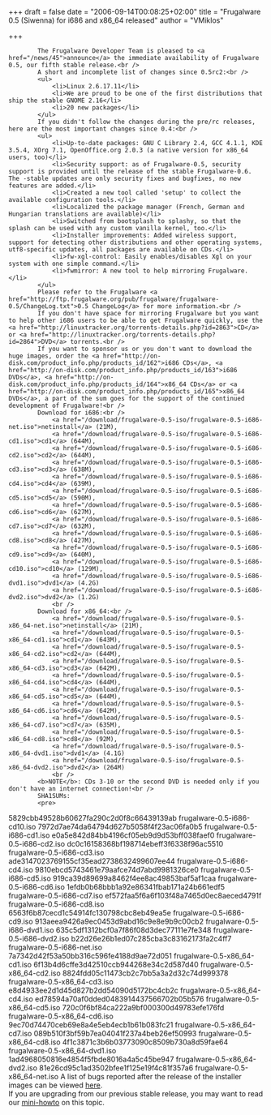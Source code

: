 
+++
draft = false
date = "2006-09-14T00:08:25+02:00"
title = "Frugalware 0.5 (Siwenna) for i686 and x86_64 released"
author = "VMiklos"

+++

            The Frugalware Developer Team is pleased to <a href="/news/45">announce</a> the immediate availability of Frugalware 0.5, our fifth stable release.<br />
            A short and incomplete list of changes since 0.5rc2:<br />
            <ul>
                <li>Linux 2.6.17.11</li>
                <li>We are proud to be one of the first distributions that ship the stable GNOME 2.16</li>
                <li>20 new packages</li>
            </ul>
            If you didn't follow the changes during the pre/rc releases, here are the most important changes since 0.4:<br />
            <ul>
                <li>Up-to-date packages: GNU C Library 2.4, GCC 4.1.1, KDE 3.5.4, XOrg 7.1, OpenOffice.org 2.0.3 (a native version for x86_64 users, too)</li>
                <li>Security support: as of Frugalware-0.5, security support is provided until the release of the stable Frugalware-0.6. The -stable updates are only security fixes and bugfixes, no new features are added.</li>
                <li>Created a new tool called 'setup' to collect the available configuration tools.</li>
                <li>Localized the package manager (French, German and Hungarian translations are available)</li>
                <li>Switched from bootsplash to splashy, so that the splash can be used with any custom vanilla kernel, too.</li>
                <li>Installer improvements: Added wireless support, support for detecting other distributions and other operating systems, utf8-specific updates, all packages are available on CDs.</li>
                <li>fw-xgl-control: Easily enables/disables Xgl on your system with one simple command.</li>
                <li>fwmirror: A new tool to help mirroring Frugalware.</li>
            </ul>
            Please refer to the Frugalware <a href="http://ftp.frugalware.org/pub/frugalware/frugalware-0.5/ChangeLog.txt">0.5 ChangeLog</a> for more information.<br />
            If you don't have space for mirroring Frugalware but you want to help other i686 users to be able to get Frugalware quickly, use the <a href="http://linuxtracker.org/torrents-details.php?id=2863">CD</a> or <a href="http://linuxtracker.org/torrents-details.php?id=2864">DVD</a> torrents.<br />
            If you want to sponsor us or you don't want to download the huge images, order the <a href="http://on-disk.com/product_info.php/products_id/162">i686 CDs</a>, <a href="http://on-disk.com/product_info.php/products_id/163">i686 DVDs</a>, <a href="http://on-disk.com/product_info.php/products_id/164">x86_64 CDs</a> or <a href="http://on-disk.com/product_info.php/products_id/165">x86_64 DVDs</a>, a part of the sum goes for the support of the continued development of Frugalware!<br />
            Download for i686:<br />
                <a href="/download/frugalware-0.5-iso/frugalware-0.5-i686-net.iso">netinstall</a> (21M),
                <a href="/download/frugalware-0.5-iso/frugalware-0.5-i686-cd1.iso">cd1</a> (644M),
                <a href="/download/frugalware-0.5-iso/frugalware-0.5-i686-cd2.iso">cd2</a> (644M),
                <a href="/download/frugalware-0.5-iso/frugalware-0.5-i686-cd3.iso">cd3</a> (638M),
                <a href="/download/frugalware-0.5-iso/frugalware-0.5-i686-cd4.iso">cd4</a> (639M),
                <a href="/download/frugalware-0.5-iso/frugalware-0.5-i686-cd5.iso">cd5</a> (590M),
                <a href="/download/frugalware-0.5-iso/frugalware-0.5-i686-cd6.iso">cd6</a> (627M),
                <a href="/download/frugalware-0.5-iso/frugalware-0.5-i686-cd7.iso">cd7</a> (632M),
                <a href="/download/frugalware-0.5-iso/frugalware-0.5-i686-cd8.iso">cd8</a> (427M),
                <a href="/download/frugalware-0.5-iso/frugalware-0.5-i686-cd9.iso">cd9</a> (640M),
                <a href="/download/frugalware-0.5-iso/frugalware-0.5-i686-cd10.iso">cd10</a> (129M),
                <a href="/download/frugalware-0.5-iso/frugalware-0.5-i686-dvd1.iso">dvd1</a> (4.2G)
                <a href="/download/frugalware-0.5-iso/frugalware-0.5-i686-dvd2.iso">dvd2</a> (1.2G)
                <br />
            Download for x86_64:<br />
                <a href="/download/frugalware-0.5-iso/frugalware-0.5-x86_64-net.iso">netinstall</a> (21M),
                <a href="/download/frugalware-0.5-iso/frugalware-0.5-x86_64-cd1.iso">cd1</a> (643M),
                <a href="/download/frugalware-0.5-iso/frugalware-0.5-x86_64-cd2.iso">cd2</a> (644M),
                <a href="/download/frugalware-0.5-iso/frugalware-0.5-x86_64-cd3.iso">cd3</a> (642M),
                <a href="/download/frugalware-0.5-iso/frugalware-0.5-x86_64-cd4.iso">cd4</a> (644M),
                <a href="/download/frugalware-0.5-iso/frugalware-0.5-x86_64-cd5.iso">cd5</a> (644M),
                <a href="/download/frugalware-0.5-iso/frugalware-0.5-x86_64-cd6.iso">cd6</a> (642M),
                <a href="/download/frugalware-0.5-iso/frugalware-0.5-x86_64-cd7.iso">cd7</a> (635M),
                <a href="/download/frugalware-0.5-iso/frugalware-0.5-x86_64-cd8.iso">cd8</a> (92M),
                <a href="/download/frugalware-0.5-iso/frugalware-0.5-x86_64-dvd1.iso">dvd1</a> (4.1G)
                <a href="/download/frugalware-0.5-iso/frugalware-0.5-x86_64-dvd2.iso">dvd2</a> (264M)
                <br />
            <b>NOTE</b>: CDs 3-10 or the second DVD is needed only if you don't have an internet connection!<br />
            SHA1SUMs:
            <pre>
5829cbb49528b60627fa290c2d0f8c66439139ab  frugalware-0.5-i686-cd10.iso
7972d7ae74da64794d627b5058f4f23ac06fa0b5  frugalware-0.5-i686-cd1.iso
e0a5e842d84bb4196cf05eb9d9d53bff038faef0  frugalware-0.5-i686-cd2.iso
dc0c16158368bf198714ebeff3f6338f96ac5510  frugalware-0.5-i686-cd3.iso
ade3147023769155cf35ead2738632499607ee44  frugalware-0.5-i686-cd4.iso
9810ebcd5743461e79aafce74d7abd9981326ce0  frugalware-0.5-i686-cd5.iso
919ca39d89699a8462f4ee8ac49853baf5af1caa  frugalware-0.5-i686-cd6.iso
1efdb0b68bbb1a92e86341fbab171a24b661edf5  frugalware-0.5-i686-cd7.iso
ef572faa5f6a6f103f48a7465d0ec8aeced4791f  frugalware-0.5-i686-cd8.iso
6563f6b87cecd1c54914fc130798cbc8eb49ea5e  frugalware-0.5-i686-cd9.iso
913aeea9426a9ec0453d9abd16c9e8e9b9c00cb2  frugalware-0.5-i686-dvd1.iso
635c5df1312bcf0a7f86f08d3dec77111e7fe348  frugalware-0.5-i686-dvd2.iso
b22d26e26b1ed07c285cba3c83162173fa2c4ff7  frugalware-0.5-i686-net.iso
7a7342d42f53a50bb316c596fe4188d9ae72d051  frugalware-0.5-x86_64-cd1.iso
6f13b4d6cffe3d42510ccb944268e34c2d587d40  frugalware-0.5-x86_64-cd2.iso
8824fdd05c11473cb2c7bb5a3a2d32c74d999378  frugalware-0.5-x86_64-cd3.iso
e8d4933ee2d1d45d827b2dd54090d5172bc4cb2c  frugalware-0.5-x86_64-cd4.iso
ed78594a70af0dded0483914437566702b05b576  frugalware-0.5-x86_64-cd5.iso
720c0f6bf84ca222a9bf000300d49783efe176fd  frugalware-0.5-x86_64-cd6.iso
9ec70d74470ceb69e8a4e5eb4ecb1b61b083fc21  frugalware-0.5-x86_64-cd7.iso
089b510f3bf59b7ea04041f237a4beb26ef50993  frugalware-0.5-x86_64-cd8.iso
4f1c3871c3b6b03773090c8509b730a8d59fae64  frugalware-0.5-x86_64-dvd1.iso
1ad4968050816e4854f5fbde8016a4a5c45be947  frugalware-0.5-x86_64-dvd2.iso
81e26cd95c1ad3502bfee1f125e19f4c81f357a6  frugalware-0.5-x86_64-net.iso
            </pre>
            A list of bugs reported after the release of the installer images  can be viewed <a href="http://wiki.frugalware.org/KnownBugs-0.5">here</a>.<br />
            If you are upgrading from our previous stable release, you may want to read our <a href="http://wiki.frugalware.org/Upgrade-0.4-0.5">mini-howto</a> on this topic.<br />
            
        